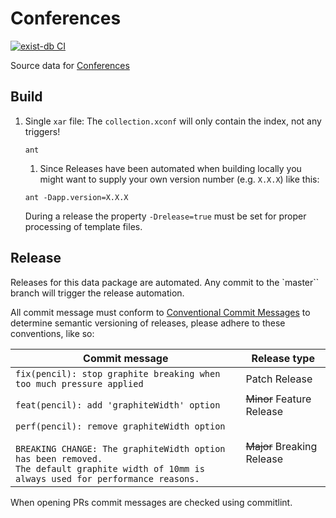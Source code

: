 # Conferences

[![exist-db CI](https://github.com/HistoryAtState/conferences/actions/workflows/build.yml/badge.svg)](https://github.com/HistoryAtState/conferences/actions/workflows/build.yml)

Source data for [Conferences](https://history.state.gov/conferences)

## Build

1. Single `xar` file: The `collection.xconf` will only contain the index, not any triggers!

    ```shell
    ant
    ```

    1. Since Releases have been automated when building locally you might want to supply your own version number (e.g. `X.X.X`) like this:

    ```shell
    ant -Dapp.version=X.X.X
    ```

    During a release the property `-Drelease=true` must be set for proper processing of template files.

## Release

Releases for this data package are automated. Any commit to the `master`` branch will trigger the release automation.

All commit message must conform to [Conventional Commit Messages](https://www.conventionalcommits.org/en/v1.0.0/) to determine semantic versioning of releases, please adhere to these conventions, like so:

| Commit message  | Release type |
|-----------------|--------------|
| `fix(pencil): stop graphite breaking when too much pressure applied` | Patch Release |
| `feat(pencil): add 'graphiteWidth' option` | ~~Minor~~ Feature Release |
| `perf(pencil): remove graphiteWidth option`<br/><br/>`BREAKING CHANGE: The graphiteWidth option has been removed.`<br/>`The default graphite width of 10mm is always used for performance reasons.` | ~~Major~~ Breaking Release |

When opening PRs commit messages are checked using commitlint.
